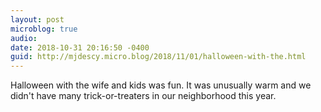 ```yaml
---
layout: post
microblog: true
audio: 
date: 2018-10-31 20:16:50 -0400
guid: http://mjdescy.micro.blog/2018/11/01/halloween-with-the.html
---
```

Halloween with the wife and kids was fun. It was unusually warm and we didn't have many trick-or-treaters in our neighborhood this year.
